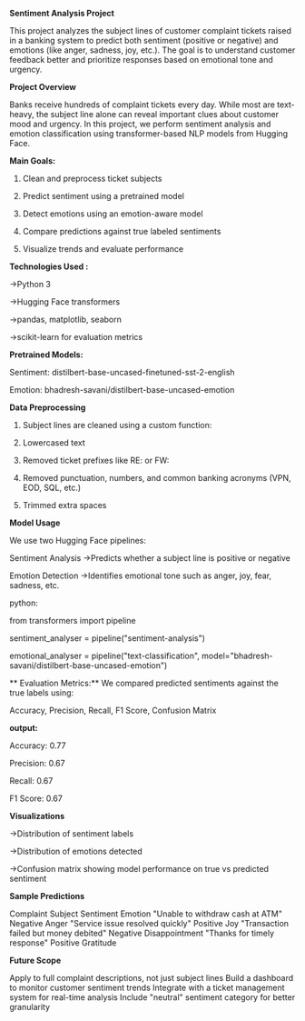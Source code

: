 **Sentiment Analysis Project**

This project analyzes the subject lines of customer complaint tickets raised in a banking system to predict both sentiment (positive or negative) and emotions (like anger, sadness, joy, etc.). The goal is to understand customer feedback better and prioritize responses based on emotional tone and urgency.

**Project Overview**

Banks receive hundreds of complaint tickets every day. While most are text-heavy, the subject line alone can reveal important clues about customer mood and urgency. In this project, we perform sentiment analysis and emotion classification using transformer-based NLP models from Hugging Face.

**Main Goals:**

1. Clean and preprocess ticket subjects

2. Predict sentiment using a pretrained model

3. Detect emotions using an emotion-aware model

4. Compare predictions against true labeled sentiments

5. Visualize trends and evaluate performance

**Technologies Used :**

->Python 3

->Hugging Face transformers

->pandas, matplotlib, seaborn

->scikit-learn for evaluation metrics

**Pretrained Models:**

Sentiment: distilbert-base-uncased-finetuned-sst-2-english

Emotion: bhadresh-savani/distilbert-base-uncased-emotion

**Data Preprocessing**

1. Subject lines are cleaned using a custom function:

2. Lowercased text

3. Removed ticket prefixes like RE: or FW:

4. Removed punctuation, numbers, and common banking acronyms (VPN, EOD, SQL, etc.)

5. Trimmed extra spaces

**Model Usage**

We use two Hugging Face pipelines:

Sentiment Analysis
->Predicts whether a subject line is positive or negative

Emotion Detection
->Identifies emotional tone such as anger, joy, fear, sadness, etc.

python:

from transformers import pipeline

sentiment_analyser = pipeline("sentiment-analysis")

emotional_analyser = pipeline("text-classification", model="bhadresh-savani/distilbert-base-uncased-emotion")

**
Evaluation Metrics:**
We compared predicted sentiments against the true labels using:

Accuracy, Precision, Recall, F1 Score, Confusion Matrix

**output:**

Accuracy:  0.77

Precision: 0.67

Recall:    0.67

F1 Score:  0.67

**Visualizations**

->Distribution of sentiment labels

->Distribution of emotions detected

->Confusion matrix showing model performance on true vs predicted sentiment

**Sample Predictions**

Complaint Subject	Sentiment	Emotion
"Unable to withdraw cash at ATM"	Negative	Anger
"Service issue resolved quickly"	Positive	Joy
"Transaction failed but money debited"	Negative	Disappointment
"Thanks for timely response"	Positive	Gratitude

**Future Scope**

Apply to full complaint descriptions, not just subject lines
Build a dashboard to monitor customer sentiment trends
Integrate with a ticket management system for real-time analysis
Include "neutral" sentiment category for better granularity
